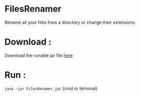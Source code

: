 # FilesRenamer
Rename all your files from a directory or change their extensions.
# Download :
Download the runable jar file [here]()
# Run :
`java -jar FilesRenamer.jar` (cmd or terminal)
